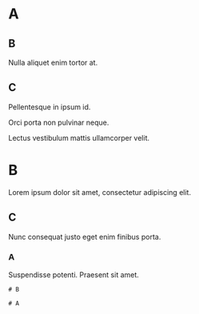 # A

## B

Nulla aliquet enim tortor at.

## C

Pellentesque in ipsum id.

Orci porta non pulvinar neque.

Lectus vestibulum mattis ullamcorper velit.

# B

Lorem ipsum dolor sit amet, consectetur adipiscing elit.

## C

Nunc consequat justo eget enim finibus porta.

### A

Suspendisse potenti. Praesent sit amet.

```text
# B

# A
```
